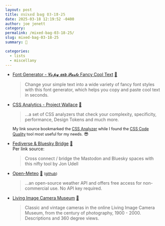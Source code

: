 ```yaml
---
layout: post
title: 𝕞𝕚𝕩𝕖𝕕 𝕓𝕒𝕘 𝟘𝟛-𝟙𝟠-𝟚𝟝
date: 2025-03-18 12:19:52 -0400
author: joe jenett
category: 
permalink: /mixed-bag-03-18-25/
slug: mixed-bag-03-18-25
summary: 💼

categories:
  - lists
  - miscellany
---
```

<ul class="links">
	<li><a title="Font Generator - 𝓒𝓸𝓹𝔂 𝖆𝖓𝖉 𝓟𝓪𝓼𝓽𝓮 Fancy Cool Text" href="https://fontgenerator.cool/">Font Generator - 𝓒𝓸𝓹𝔂 𝖆𝖓𝖉 𝓟𝓪𝓼𝓽𝓮 Fancy Cool Text</a> <a title="source" href="https://pinboard.in/u:fileformat">📌</a><blockquote><p>Change your simple text into a wide variety of fancy font styles with this font generator, which helps you copy and paste cool text in seconds.</p></blockquote></li>
	<li><a title="CSS Analytics - Project Wallace" href="https://www.projectwallace.com/">CSS Analytics - Project Wallace</a> <a title="source" href="https://pinboard.in/u:thulstrup">📌</a><blockquote><p>...a set of CSS analyzers that check your complexity, specificity, performance, Design Tokens and much more.</p></blockquote><p><span style="font-size:.9em;">My link source bookmarked the <a href="https://www.projectwallace.com/analyze-css?prettify=1">CSS Analyzer</a> while I found the <a href="https://www.projectwallace.com/css-code-quality?prettify=1">CSS Code Quality</a> tool most useful for my needs.</span> 😎</p></li>
	<li><a title="Fediverse &amp; Bluesky Bridge" href="https://jonudell.info/fedi-bsky-interactive-cheatsheet/">Fediverse &amp; Bluesky Bridge</a> <a title="source" href="https://pinboard.in/u:cogdog">📌</a><br>Per link source:<blockquote><p>Cross connect / bridge the Mastodon and Bluesky spaces with this nifty tool by Jon Udell</p></blockquote></li>
	<li><a title="🌤️ Free Open-Source Weather API" href="https://open-meteo.com/">Open-Meteo</a> <a title="source" href="https://pinboard.in/u:angusf">📌</a> <small>(<a href="https://github.com/open-meteo/open-meteo">github</a>)</small><blockquote><p>...an open-source weather API and offers free access for non-commercial use. No API key required.</p></blockquote></li>
	<li><a title="Vintage and Classic cameras" href="https://licm.org.uk/">Living Image Camera Museum</a> <a title="source" href="https://pinboard.in/u:roger">📌</a><blockquote><p>Classic and vintage cameras in the online Living Image Camera Museum, from the century of photography, 1900 - 2000. Descriptions and 360 degree views.</p></blockquote></li>
</ul>
<a style="display:none;" href="https://brid.gy/publish/mastodon"><small>(cross-posted to mastodon)</small></a>
